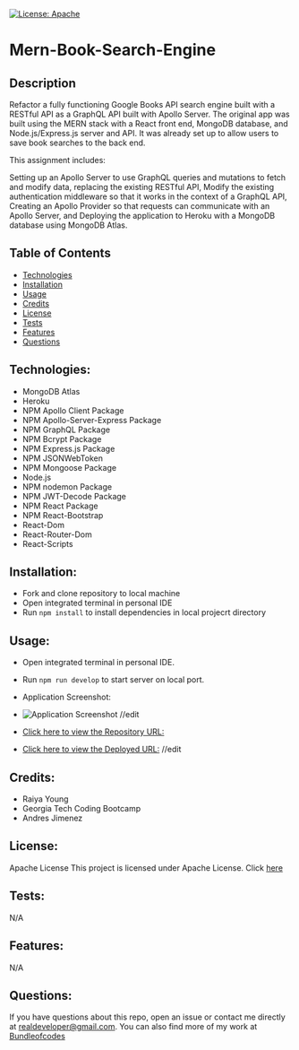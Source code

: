 [![License: Apache](https://img.shields.io/badge/license-Apache-blue.svg)](https://opensource.org/licenses/Apache)

# Mern-Book-Search-Engine

## Description
Refactor a fully functioning Google Books API search engine built with a RESTful API as a GraphQL API built with Apollo Server. The original app was built using the MERN stack with a React front end, MongoDB database, and Node.js/Express.js server and API. It was already set up to allow users to save book searches to the back end.

This assignment includes:

Setting up an Apollo Server to use GraphQL queries and mutations to fetch and modify data, replacing the existing RESTful API,
Modify the existing authentication middleware so that it works in the context of a GraphQL API,
Creating an Apollo Provider so that requests can communicate with an Apollo Server, and
Deploying the application to Heroku with a MongoDB database using MongoDB Atlas.


## Table of Contents

- [Technologies](#technologies)
- [Installation](#installation)
- [Usage](#usage)
- [Credits](credits)
- [License](#license)
- [Tests](#tests)
- [Features](#features)
- [Questions](#questions)

## Technologies:
- MongoDB Atlas
- Heroku
- NPM Apollo Client Package
- NPM Apollo-Server-Express Package
- NPM GraphQL Package
- NPM Bcrypt Package
- NPM Express.js Package
- NPM JSONWebToken
- NPM Mongoose Package
- Node.js
- NPM nodemon Package
- NPM JWT-Decode Package
- NPM React Package
- NPM React-Bootstrap
- React-Dom
- React-Router-Dom
- React-Scripts

## Installation:
- Fork and clone repository to local machine
- Open integrated terminal in personal IDE
- Run `npm install` to install dependencies in local projecrt directory

## Usage:

- Open integrated terminal in personal IDE.
- Run `npm run develop` to start server on local port.

- Application Screenshot:

- ![Application Screenshot](/src/components/assets/React-screenshot.jpeg) //edit


- [Click here to view the Repository URL:](https://github.com/bundleofcodes/Mern-Book-Search-Engine)
- [Click here to view the Deployed URL:](https://bundleofcodes.github.io/my-react-portfolio/) //edit 

## Credits:

- Raiya Young
- Georgia Tech Coding Bootcamp
- Andres Jimenez

## License:

Apache License
This project is licensed under Apache License. Click [here](https://github.com/bundleofcodes/Mern-Book-Search-Engine/blob/main/LICENSE)

## Tests:
N/A

## Features:
N/A
 
## Questions:

If you have questions about this repo, open an issue or contact me directly at realdeveloper@gmail.com. You can also find more of my work at [Bundleofcodes](https://github.com/bundleofcodes)